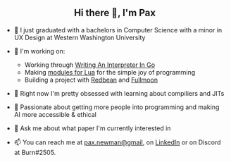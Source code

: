<h2 align=center> Hi there 👋, I'm Pax </h2>

- 🏫 I just graduated with a bachelors in Computer Science with a minor in UX Design at Western Washington University

- 🔭 I'm working on:
    - Working through [Writing An Interpreter In Go](https://interpreterbook.com/)
    - Making [modules for Lua](https://github.com/Pax-Newman/lutils) for the simple joy of programming
    - Building a project with [Redbean](https://redbean.dev/) and [Fullmoon](https://github.com/pkulchenko/fullmoon)

- 🌱 Right now I'm pretty obsessed with learning about compiliers and JITs

- 💛 Passionate about getting more people into programming and making AI more accessible & ethical

- 💬 Ask me about what paper I'm currently interested in

- 📫 You can reach me at [pax.newman@gmail](mailto:pax.newman@gmail.com), on [LinkedIn](https://www.linkedin.com/in/pax-newman-61a252155/) or on Discord at Burn#2505.

<!--
**Pax-Newman/Pax-Newman** is a ✨ _special_ ✨ repository because its `README.md` (this file) appears on your GitHub profile.

Here are some ideas to get you started:

- 🔭 I’m currently working on:
    - 🌲 Creating an inventory management website for a geological engineering company
    - 🍎 Researching how to teach CS students about Biases in AI and developing curriculum for it.
- 🌱 I’m currently learning GoLang by 
- 👯 I’m looking to collaborate on ...
- 🤔 I’m looking for help with ...
- 💬 Ask me about ...
- 📫 How to reach me: ...
- 😄 Pronouns: ...
- ⚡ Fun fact: ...
-->
